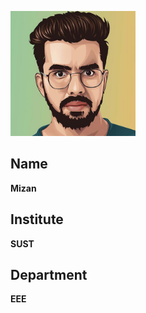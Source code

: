 <img src="../Images/mizan.jpg" alt="Mizan Hossain" width="200"/> <br>
## Name <br>
**Mizan**
## Institute <br>
**SUST**
## Department <br>
**EEE**

